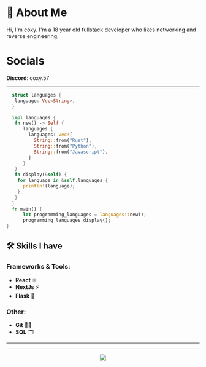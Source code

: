 

# 👋 About Me

Hi, I'm coxy. I'm a 18 year old fullstack developer who likes networking and reverse engineering. 
# Socials
**Discord**: coxy.57


---

```rust
  struct languages {
   language: Vec<String>,
  }

  impl languages {
   fn new() -> Self {
      languages {
        languages: vec![
          String::from("Rust"),
          String::from("Python"),
          String::from("Javascript"),
        ]
      }
   }
   fn display(&self) {
    for language in &self.languages {
      println!(language);
    }
   }
  }
  fn main() {
      let programming_languages = languages::new();
      programming_languages.display();
}
```
## 🛠️ Skills I have

### Frameworks & Tools:
- **React** ⚛️  
- **NextJs** ⚡  
- **Flask** 🍃  

### Other:
- **Git** 🧑‍💻  
- **SQL** 🗂️  
---

---



<p align="center"> <img src="https://github-readme-stats.vercel.app/api?username=1coxy57&theme=tokyonight&show_icons=true&card_width=1100"> </p>
